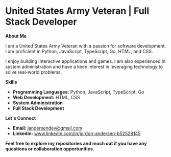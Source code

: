 # **United States Army Veteran | Full Stack Developer**

**About Me**

I am a United States Army Veteran with a passion for software development. I am proficient in Python, JavaScript, TypeScript, Go, HTML, and CSS.

I enjoy building interactive applications and games. I am also experienced in system administration and have a keen interest in leveraging technology to solve real-world problems. 

**Skills**

* **Programming Languages:** Python, JavaScript, TypeScript, Go
* **Web Development:** HTML, CSS
* **System Administration**
* **Full Stack Development**

**Let's Connect**

 * **Email:** jandersendev@gmail.com
* **Linkedin:** www.linkedin.com/in/jordon-andersen-b52528145

**Feel free to explore my repositories and reach out if you have any questions or collaboration opportunities.**
